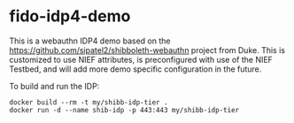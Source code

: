 # fido-idp4-demo
This is a webauthn IDP4 demo based on the https://github.com/sipatel2/shibboleth-webauthn project from Duke.  This is customized to use NIEF attributes, is preconfigured with use of the NIEF Testbed, and will add more demo specific configuration in the future.

To build and run the IDP:
  
    docker build --rm -t my/shibb-idp-tier .
    docker run -d --name shib-idp -p 443:443 my/shibb-idp-tier  



